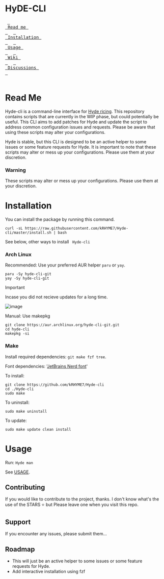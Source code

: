 # HyDE-CLI

&ensp;[<kbd> <br> Read me <br> </kbd>](#read-me)&ensp;
&ensp;[<kbd> <br> Installation <br> </kbd>](#installation)&ensp;
&ensp;[<kbd> <br> Usage <br> </kbd>](#usage)&ensp;
&ensp;[<kbd> <br> Wiki <br> </kbd>](https://github.com/kRHYME7/Hyde-cli/wiki)&ensp;
&ensp;[<kbd> <br> Discussions <br> </kbd>](https://github.com/kRHYME7/Hyde-cli/discussions)&ensp;
<br><br>
# Read Me

Hyde-cli is a command-line interface for [Hyde ricing](https://github.com/prasanthrangan/hyprdots). This repository contains scripts that are currently in the WIP phase, but could potentially be useful. This CLI aims to add patches for Hyde and update the script to address common configuration issues and requests. Please be aware that using these scripts may alter your configurations.

Hyde is stable, but this CLI is designed to be an active helper to some issues or some feature requests for Hyde. It is important to note that these scripts may alter or mess up your configurations. Please use them at your discretion.

### Warning

These scripts may alter or mess up your configurations. Please use them at your discretion.

# Installation

You can install the package by running this command.

```
curl -sL https://raw.githubusercontent.com/kRHYME7/Hyde-cli/master/install.sh | bash
```
See below, other ways to install ``` Hyde-cli```

### Arch Linux

Recommended: Use your preferred AUR helper `paru` or `yay`.
```
paru -Sy hyde-cli-git
yay -Sy hyde-cli-git
```
> [!Important]
> Incase you did not recieve updates for a long time.

![image](https://github.com/kRHYME7/Hyde-cli/assets/53417443/60dd1d75-e38b-4a15-a5f6-2f002fbb4d2a)


Manual: Use makepkg
```
git clone https://aur.archlinux.org/hyde-cli-git.git
cd hyde-cli
makepkg -si
```

### Make

Install required dependencies: `git make fzf tree`.

Font dependencies: '[JetBrains Nerd font](https://github.com/ryanoasis/nerd-fonts)'

To install: 
```
git clone https://github.com/kRHYME7/Hyde-cli
cd ./Hyde-cli
sudo make
```

To uninstall: 
```
sudo make uninstall
```

To update: 
```
sudo make update clean install
```

# Usage

Run: `Hyde man`

 See [USAGE](https://raw.githubusercontent.com/kRHYME7/Hyde-cli/master/USAGE.md).


## Contributing

If you would like to contribute to the project, thanks.
I don't know what's the use of the STARS ⭐ but Please leave one when you visit this repo. 

## Support

If you encounter any issues, please submit them...

## Roadmap

+ This will just be an active helper to some issues or some feature requests for Hyde.
+ Add interactive installation using fzf



